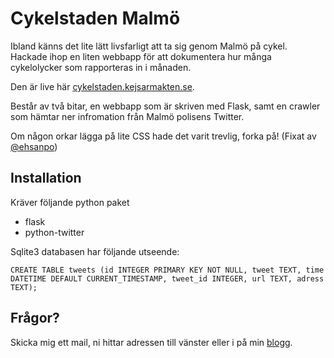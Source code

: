 Cykelstaden Malmö
=================

Ibland känns det lite lätt livsfarligt att ta sig genom Malmö på cykel.
Hackade ihop en liten webbapp för att dokumentera hur många cykelolycker som rapporteras in i månaden.

Den är live här [cykelstaden.kejsarmakten.se](http://cykelstaden.kejsarmakten.se/).

Består av två bitar, en webbapp som är skriven med Flask, samt en crawler som hämtar ner infromation från Malmö polisens Twitter.

Om någon orkar lägga på lite CSS hade det varit trevlig, forka på! (Fixat av [@ehsanpo](https://twitter.com/ehsanpo))

Installation
------------

Kräver följande python paket

* flask
* python-twitter

Sqlite3 databasen har följande utseende:

    CREATE TABLE tweets (id INTEGER PRIMARY KEY NOT NULL, tweet TEXT, time DATETIME DEFAULT CURRENT_TIMESTAMP, tweet_id INTEGER, url TEXT, adress TEXT);

Frågor?
-------

Skicka mig ett mail, ni hittar adressen till vänster eller i på min [blogg](http://blog.kejsarmakten.se/about.html). 
